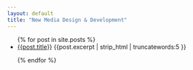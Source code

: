 ```yaml
---
layout: default
title: "New Media Design & Development"
---
```


<ul class="posts">
{% for post in site.posts %}
	<li><a href="{{post.url}}" title="">{{post.title}}</a>
	{{post.excerpt  | strip_html | truncatewords:5  }}
	</li>


{% endfor %}
</ul>